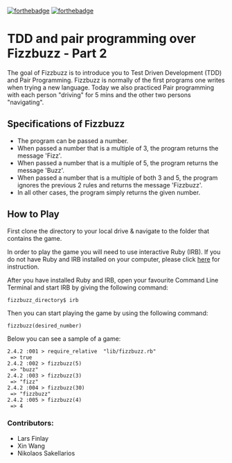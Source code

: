 [![forthebadge](http://forthebadge.com/images/badges/made-with-ruby.svg)](http://forthebadge.com) [![forthebadge](http://forthebadge.com/images/badges/uses-git.svg)](http://forthebadge.com)

# TDD and pair programming over Fizzbuzz - Part 2

The goal of Fizzbuzz is to introduce you to Test Driven Development (TDD) and Pair Programming.
Fizzbuzz is normally of the first programs one writes when trying a new language. Today we also practiced Pair programming with each person "driving" for 5 mins and the other two persons "navigating".


## Specifications of Fizzbuzz
- The program can be passed a number.
- When passed a number that is a multiple of 3, the program returns the message 'Fizz'.
- When passed a number that is a multiple of 5, the program returns the message 'Buzz'.
- When passed a number that is a multiple of both 3 and 5, the program ignores the previous 2 rules and returns the message 'Fizzbuzz'.
- In all other cases, the program simply returns the given number.


## How to Play
First clone the directory to your local drive & navigate to the folder that contains the game.

In order to play the game you will need to use interactive Ruby (IRB). If you do not have Ruby and IRB installed on your computer, please click [here](https://www.ruby-lang.org/en/documentation/quickstart/) for instruction.

After you have installed Ruby and IRB, open your favourite Command Line Terminal and start IRB by giving the following command:

```
fizzbuzz_directory$ irb
```

Then you can start playing the game by using the following command:

```
fizzbuzz(desired_number)
```

Below you can see a sample of a game:

```
2.4.2 :001 > require_relative  "lib/fizzbuzz.rb"
 => true
2.4.2 :002 > fizzbuzz(5)
 => "buzz"
2.4.2 :003 > fizzbuzz(3)
 => "fizz"
2.4.2 :004 > fizzbuzz(30)
 => "fizzbuzz"
2.4.2 :005 > fizzbuzz(4)
 => 4
```

### Contributors:
- Lars Finlay
- Xin Wang
- Nikolaos Sakellarios
